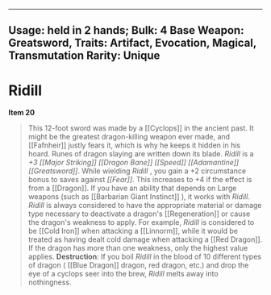 
---
Usage: held in 2 hands;
Bulk: 4
Base Weapon: Greatsword,
Traits: Artifact, Evocation, Magical, Transmutation
Rarity: Unique
---

# Ridill

**Item 20**

> This 12-foot sword was made by a [[Cyclops]] in the ancient past. It might be the greatest dragon-killing weapon ever made, and [[Fafnheir]] justly fears it, which is why he keeps it hidden in his hoard. Runes of dragon slaying are written down its blade. *Ridill* is a *+3 [[Major Striking]] [[Dragon Bane]] [[Speed]] [[Adamantine]] [[Greatsword]]*. While wielding *Ridill* , you gain a +2 circumstance bonus to saves against *[[Fear]]*. This increases to +4 if the effect is from a [[Dragon]]. If you have an ability that depends on Large weapons (such as [[Barbarian Giant Instinct]] ), it works with *Ridill*. *Ridill* is always considered to have the appropriate material or damage type necessary to deactivate a dragon's [[Regeneration]] or cause the dragon's weakness to apply. For example, *Ridill* is considered to be [[Cold Iron]] when attacking a [[Linnorm]], while it would be treated as having dealt cold damage when attacking a [[Red Dragon]]. If the dragon has more than one weakness, only the highest value applies.
**Destruction**: If you boil *Ridill* in the blood of 10 different types of dragon ( [[Blue Dragon]] dragon, red dragon, etc.) and drop the eye of a cyclops seer into the brew, *Ridill* melts away into nothingness.
